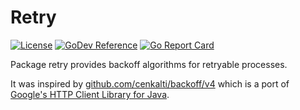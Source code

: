 # Retry
[![License][license-img]][license]
[![GoDev Reference][godev-img]][godev]
[![Go Report Card][goreportcard-img]][goreportcard]

Package retry provides backoff algorithms for retryable processes.

It was inspired by [github.com/cenkalti/backoff/v4] which is a port of [Google's HTTP Client Library for Java].



[license]: https://raw.githubusercontent.com/abursavich/retry/main/LICENSE
[license-img]: https://img.shields.io/badge/license-mit-blue.svg?style=for-the-badge

[godev]: https://pkg.go.dev/bursavich.dev/retry
[godev-img]: https://img.shields.io/static/v1?logo=go&logoColor=white&color=00ADD8&label=dev&message=reference&style=for-the-badge

[goreportcard]: https://goreportcard.com/report/bursavich.dev/retry
[goreportcard-img]: https://goreportcard.com/badge/bursavich.dev/retry?style=for-the-badge

[github.com/cenkalti/backoff/v4]: https://github.com/cenkalti/backoff
[Google's HTTP Client Library for Java]: https://github.com/google/google-http-java-client/blob/da1aa993e90285ec18579f1553339b00e19b3ab5/google-http-client/src/main/java/com/google/api/client/util/ExponentialBackOff.java
